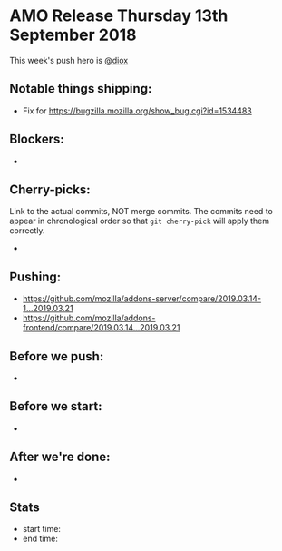 # AMO Release Thursday 13th September 2018

This week's push hero is [@diox](https://github.com/diox)

## Notable things shipping:

* Fix for https://bugzilla.mozilla.org/show_bug.cgi?id=1534483

## Blockers:

*

## Cherry-picks:

Link to the actual commits, NOT merge commits. The commits need to appear
in chronological order so that `git cherry-pick` will apply them correctly.

*

## Pushing:

* https://github.com/mozilla/addons-server/compare/2019.03.14-1...2019.03.21
* https://github.com/mozilla/addons-frontend/compare/2019.03.14...2019.03.21


## Before we push:

*

## Before we start:

*

## After we're done:

*

## Stats

* start time:
* end time:

